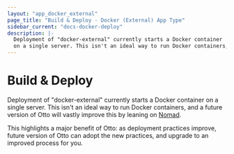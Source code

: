 ```yaml
---
layout: "app_docker_external"
page_title: "Build & Deploy - Docker (External) App Type"
sidebar_current: "docs-docker-deploy"
description: |-
  Deployment of "docker-external" currently starts a Docker container
  on a single server. This isn't an ideal way to run Docker containers,
---
```


# Build & Deploy

Deployment of "docker-external" currently starts a Docker container
on a single server. This isn't an ideal way to run Docker containers,
and a future version of Otto will vastly improve this by leaning on
[Nomad](https://www.nomadproject.io).

This highlights a major benefit of Otto: as deployment practices improve,
future version of Otto can adopt the new practices, and upgrade to an
improved process for you.

